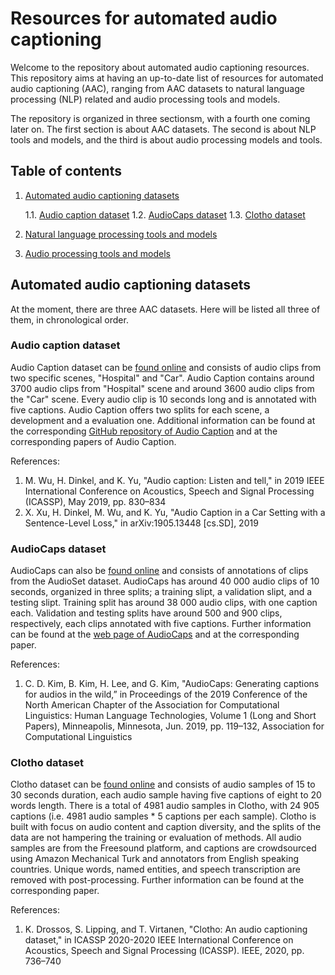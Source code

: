 # Resources for automated audio captioning

Welcome to the repository about automated audio captioning resources.
This repository aims at having an up-to-date list of resources for
automated audio captioning (AAC), ranging from AAC datasets to natural
language processing (NLP) related and audio processing tools and models. 

The repository is organized in three sectionsm, with a fourth one coming
later on. The first section is about AAC datasets. The second is about NLP
tools and models, and the third is about audio processing models and
tools. 

## Table of contents

1. [Automated audio captioning datasets](#automated-audio-captioning-datasets)

    1.1. [Audio caption dataset](#audio-caption-dataset)
	1.2. [AudioCaps dataset](#audioCaps-dataset)
	1.3. [Clotho dataset](#clotho-dataset)
2. [Natural language processing tools and models](#natural-language-processing-tools-and-models)
3. [Audio processing tools and models](#audio-processing-tools-and-models)

## Automated audio captioning datasets

At the moment, there are three AAC datasets. Here will be listed all three of them, in chronological order. 

### Audio caption dataset

Audio Caption dataset can be [found online](https://www.github.com/richermans/AudioCaption)
and consists of audio clips from two specific scenes, "Hospital" and "Car".
Audio Caption contains around 3700 audio clips from "Hospital" scene and
around 3600 audio clips from the "Car" scene. Every audio clip is
10 seconds long and is annotated with five captions. Audio Caption
offers two splits for each scene, a development and a evaluation one.
Additional information can be found at the corresponding
[GitHub repository of Audio Caption](www.github.com/richermans/AudioCaption)
and at the corresponding papers of Audio Caption.

References: 

1. M. Wu, H. Dinkel, and K. Yu, "Audio caption: Listen and tell," in 2019 IEEE International Conference on Acoustics, Speech and Signal Processing (ICASSP), May 2019, pp. 830–834
2. X. Xu, H. Dinkel, M. Wu, and K. Yu, "Audio Caption in a Car Setting with a Sentence-Level Loss," in arXiv:1905.13448 [cs.SD], 2019

### AudioCaps dataset

AudioCaps can also be [found online](https://audiocaps.github.io) and
consists of annotations of clips from the AudioSet dataset. AudioCaps
has around 40 000 audio clips of 10 seconds, organized in three splits;
a training slipt, a validation slipt, and a testing slipt. Training
split has around 38 000 audio clips, with one caption each. Validation
and testing splits have around 500 and 900 clips, respectively, each
clips annotated with five captions. Further information can be found
at the [web page of AudioCaps](https://audiocaps.github.io) and at
the corresponding paper.

References:

1. C. D. Kim, B. Kim, H. Lee, and G. Kim, "AudioCaps: Generating captions for audios in the wild,” in Proceedings of the 2019 Conference of the North American Chapter of the Association for Computational Linguistics: Human Language Technologies, Volume 1 (Long and Short Papers), Minneapolis, Minnesota, Jun. 2019, pp. 119–132, Association for Computational Linguistics

### Clotho dataset

Clotho dataset can be [found online]() and consists of audio samples of
15 to 30 seconds duration, each audio sample having five captions of eight
to 20 words length. There is a total of 4981 audio samples in Clotho, with
24 905 captions (i.e. 4981 audio samples * 5 captions per each sample).
Clotho is built with focus on audio content and caption diversity, and the
splits of the data are not hampering the training or evaluation of methods.
All audio samples are from the Freesound platform, and captions are
crowdsourced using Amazon Mechanical Turk and annotators from English speaking
countries. Unique words, named entities, and speech transcription are
removed with post-processing. Further information can be found at the
corresponding paper. 

References: 

1. K. Drossos, S. Lipping, and T. Virtanen, "Clotho: An audio captioning dataset," in ICASSP 2020-2020 IEEE International Conference on Acoustics, Speech and Signal Processing (ICASSP). IEEE, 2020, pp. 736–740